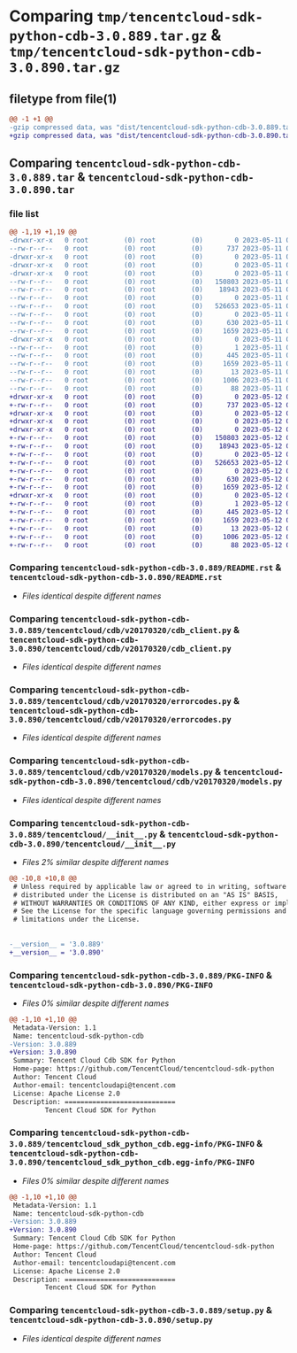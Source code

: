 # Comparing `tmp/tencentcloud-sdk-python-cdb-3.0.889.tar.gz` & `tmp/tencentcloud-sdk-python-cdb-3.0.890.tar.gz`

## filetype from file(1)

```diff
@@ -1 +1 @@
-gzip compressed data, was "dist/tencentcloud-sdk-python-cdb-3.0.889.tar", last modified: Thu May 11 02:24:24 2023, max compression
+gzip compressed data, was "dist/tencentcloud-sdk-python-cdb-3.0.890.tar", last modified: Fri May 12 01:09:21 2023, max compression
```

## Comparing `tencentcloud-sdk-python-cdb-3.0.889.tar` & `tencentcloud-sdk-python-cdb-3.0.890.tar`

### file list

```diff
@@ -1,19 +1,19 @@
-drwxr-xr-x   0 root         (0) root         (0)        0 2023-05-11 02:24:24.000000 tencentcloud-sdk-python-cdb-3.0.889/
--rw-r--r--   0 root         (0) root         (0)      737 2023-05-11 02:24:23.000000 tencentcloud-sdk-python-cdb-3.0.889/README.rst
-drwxr-xr-x   0 root         (0) root         (0)        0 2023-05-11 02:24:24.000000 tencentcloud-sdk-python-cdb-3.0.889/tencentcloud/
-drwxr-xr-x   0 root         (0) root         (0)        0 2023-05-11 02:24:24.000000 tencentcloud-sdk-python-cdb-3.0.889/tencentcloud/cdb/
-drwxr-xr-x   0 root         (0) root         (0)        0 2023-05-11 02:24:24.000000 tencentcloud-sdk-python-cdb-3.0.889/tencentcloud/cdb/v20170320/
--rw-r--r--   0 root         (0) root         (0)   150803 2023-05-11 02:24:23.000000 tencentcloud-sdk-python-cdb-3.0.889/tencentcloud/cdb/v20170320/cdb_client.py
--rw-r--r--   0 root         (0) root         (0)    18943 2023-05-11 02:24:23.000000 tencentcloud-sdk-python-cdb-3.0.889/tencentcloud/cdb/v20170320/errorcodes.py
--rw-r--r--   0 root         (0) root         (0)        0 2023-05-11 02:24:23.000000 tencentcloud-sdk-python-cdb-3.0.889/tencentcloud/cdb/v20170320/__init__.py
--rw-r--r--   0 root         (0) root         (0)   526653 2023-05-11 02:24:23.000000 tencentcloud-sdk-python-cdb-3.0.889/tencentcloud/cdb/v20170320/models.py
--rw-r--r--   0 root         (0) root         (0)        0 2023-05-11 02:24:23.000000 tencentcloud-sdk-python-cdb-3.0.889/tencentcloud/cdb/__init__.py
--rw-r--r--   0 root         (0) root         (0)      630 2023-05-11 02:24:23.000000 tencentcloud-sdk-python-cdb-3.0.889/tencentcloud/__init__.py
--rw-r--r--   0 root         (0) root         (0)     1659 2023-05-11 02:24:24.000000 tencentcloud-sdk-python-cdb-3.0.889/PKG-INFO
-drwxr-xr-x   0 root         (0) root         (0)        0 2023-05-11 02:24:24.000000 tencentcloud-sdk-python-cdb-3.0.889/tencentcloud_sdk_python_cdb.egg-info/
--rw-r--r--   0 root         (0) root         (0)        1 2023-05-11 02:24:24.000000 tencentcloud-sdk-python-cdb-3.0.889/tencentcloud_sdk_python_cdb.egg-info/dependency_links.txt
--rw-r--r--   0 root         (0) root         (0)      445 2023-05-11 02:24:24.000000 tencentcloud-sdk-python-cdb-3.0.889/tencentcloud_sdk_python_cdb.egg-info/SOURCES.txt
--rw-r--r--   0 root         (0) root         (0)     1659 2023-05-11 02:24:24.000000 tencentcloud-sdk-python-cdb-3.0.889/tencentcloud_sdk_python_cdb.egg-info/PKG-INFO
--rw-r--r--   0 root         (0) root         (0)       13 2023-05-11 02:24:24.000000 tencentcloud-sdk-python-cdb-3.0.889/tencentcloud_sdk_python_cdb.egg-info/top_level.txt
--rw-r--r--   0 root         (0) root         (0)     1006 2023-05-11 02:24:23.000000 tencentcloud-sdk-python-cdb-3.0.889/setup.py
--rw-r--r--   0 root         (0) root         (0)       88 2023-05-11 02:24:24.000000 tencentcloud-sdk-python-cdb-3.0.889/setup.cfg
+drwxr-xr-x   0 root         (0) root         (0)        0 2023-05-12 01:09:21.000000 tencentcloud-sdk-python-cdb-3.0.890/
+-rw-r--r--   0 root         (0) root         (0)      737 2023-05-12 01:09:21.000000 tencentcloud-sdk-python-cdb-3.0.890/README.rst
+drwxr-xr-x   0 root         (0) root         (0)        0 2023-05-12 01:09:21.000000 tencentcloud-sdk-python-cdb-3.0.890/tencentcloud/
+drwxr-xr-x   0 root         (0) root         (0)        0 2023-05-12 01:09:21.000000 tencentcloud-sdk-python-cdb-3.0.890/tencentcloud/cdb/
+drwxr-xr-x   0 root         (0) root         (0)        0 2023-05-12 01:09:21.000000 tencentcloud-sdk-python-cdb-3.0.890/tencentcloud/cdb/v20170320/
+-rw-r--r--   0 root         (0) root         (0)   150803 2023-05-12 01:09:21.000000 tencentcloud-sdk-python-cdb-3.0.890/tencentcloud/cdb/v20170320/cdb_client.py
+-rw-r--r--   0 root         (0) root         (0)    18943 2023-05-12 01:09:21.000000 tencentcloud-sdk-python-cdb-3.0.890/tencentcloud/cdb/v20170320/errorcodes.py
+-rw-r--r--   0 root         (0) root         (0)        0 2023-05-12 01:09:21.000000 tencentcloud-sdk-python-cdb-3.0.890/tencentcloud/cdb/v20170320/__init__.py
+-rw-r--r--   0 root         (0) root         (0)   526653 2023-05-12 01:09:21.000000 tencentcloud-sdk-python-cdb-3.0.890/tencentcloud/cdb/v20170320/models.py
+-rw-r--r--   0 root         (0) root         (0)        0 2023-05-12 01:09:21.000000 tencentcloud-sdk-python-cdb-3.0.890/tencentcloud/cdb/__init__.py
+-rw-r--r--   0 root         (0) root         (0)      630 2023-05-12 01:09:21.000000 tencentcloud-sdk-python-cdb-3.0.890/tencentcloud/__init__.py
+-rw-r--r--   0 root         (0) root         (0)     1659 2023-05-12 01:09:21.000000 tencentcloud-sdk-python-cdb-3.0.890/PKG-INFO
+drwxr-xr-x   0 root         (0) root         (0)        0 2023-05-12 01:09:21.000000 tencentcloud-sdk-python-cdb-3.0.890/tencentcloud_sdk_python_cdb.egg-info/
+-rw-r--r--   0 root         (0) root         (0)        1 2023-05-12 01:09:21.000000 tencentcloud-sdk-python-cdb-3.0.890/tencentcloud_sdk_python_cdb.egg-info/dependency_links.txt
+-rw-r--r--   0 root         (0) root         (0)      445 2023-05-12 01:09:21.000000 tencentcloud-sdk-python-cdb-3.0.890/tencentcloud_sdk_python_cdb.egg-info/SOURCES.txt
+-rw-r--r--   0 root         (0) root         (0)     1659 2023-05-12 01:09:21.000000 tencentcloud-sdk-python-cdb-3.0.890/tencentcloud_sdk_python_cdb.egg-info/PKG-INFO
+-rw-r--r--   0 root         (0) root         (0)       13 2023-05-12 01:09:21.000000 tencentcloud-sdk-python-cdb-3.0.890/tencentcloud_sdk_python_cdb.egg-info/top_level.txt
+-rw-r--r--   0 root         (0) root         (0)     1006 2023-05-12 01:09:21.000000 tencentcloud-sdk-python-cdb-3.0.890/setup.py
+-rw-r--r--   0 root         (0) root         (0)       88 2023-05-12 01:09:21.000000 tencentcloud-sdk-python-cdb-3.0.890/setup.cfg
```

### Comparing `tencentcloud-sdk-python-cdb-3.0.889/README.rst` & `tencentcloud-sdk-python-cdb-3.0.890/README.rst`

 * *Files identical despite different names*

### Comparing `tencentcloud-sdk-python-cdb-3.0.889/tencentcloud/cdb/v20170320/cdb_client.py` & `tencentcloud-sdk-python-cdb-3.0.890/tencentcloud/cdb/v20170320/cdb_client.py`

 * *Files identical despite different names*

### Comparing `tencentcloud-sdk-python-cdb-3.0.889/tencentcloud/cdb/v20170320/errorcodes.py` & `tencentcloud-sdk-python-cdb-3.0.890/tencentcloud/cdb/v20170320/errorcodes.py`

 * *Files identical despite different names*

### Comparing `tencentcloud-sdk-python-cdb-3.0.889/tencentcloud/cdb/v20170320/models.py` & `tencentcloud-sdk-python-cdb-3.0.890/tencentcloud/cdb/v20170320/models.py`

 * *Files identical despite different names*

### Comparing `tencentcloud-sdk-python-cdb-3.0.889/tencentcloud/__init__.py` & `tencentcloud-sdk-python-cdb-3.0.890/tencentcloud/__init__.py`

 * *Files 2% similar despite different names*

```diff
@@ -10,8 +10,8 @@
 # Unless required by applicable law or agreed to in writing, software
 # distributed under the License is distributed on an "AS IS" BASIS,
 # WITHOUT WARRANTIES OR CONDITIONS OF ANY KIND, either express or implied.
 # See the License for the specific language governing permissions and
 # limitations under the License.
 
 
-__version__ = '3.0.889'
+__version__ = '3.0.890'
```

### Comparing `tencentcloud-sdk-python-cdb-3.0.889/PKG-INFO` & `tencentcloud-sdk-python-cdb-3.0.890/PKG-INFO`

 * *Files 0% similar despite different names*

```diff
@@ -1,10 +1,10 @@
 Metadata-Version: 1.1
 Name: tencentcloud-sdk-python-cdb
-Version: 3.0.889
+Version: 3.0.890
 Summary: Tencent Cloud Cdb SDK for Python
 Home-page: https://github.com/TencentCloud/tencentcloud-sdk-python
 Author: Tencent Cloud
 Author-email: tencentcloudapi@tencent.com
 License: Apache License 2.0
 Description: ============================
         Tencent Cloud SDK for Python
```

### Comparing `tencentcloud-sdk-python-cdb-3.0.889/tencentcloud_sdk_python_cdb.egg-info/PKG-INFO` & `tencentcloud-sdk-python-cdb-3.0.890/tencentcloud_sdk_python_cdb.egg-info/PKG-INFO`

 * *Files 0% similar despite different names*

```diff
@@ -1,10 +1,10 @@
 Metadata-Version: 1.1
 Name: tencentcloud-sdk-python-cdb
-Version: 3.0.889
+Version: 3.0.890
 Summary: Tencent Cloud Cdb SDK for Python
 Home-page: https://github.com/TencentCloud/tencentcloud-sdk-python
 Author: Tencent Cloud
 Author-email: tencentcloudapi@tencent.com
 License: Apache License 2.0
 Description: ============================
         Tencent Cloud SDK for Python
```

### Comparing `tencentcloud-sdk-python-cdb-3.0.889/setup.py` & `tencentcloud-sdk-python-cdb-3.0.890/setup.py`

 * *Files identical despite different names*


